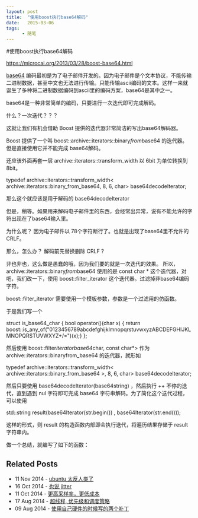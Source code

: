 ```yaml
---
layout: post
title:  "使用boost执行base64解码"
date:   2015-03-06
tags:
      - 随笔
---
```


#使用boost执行base64解码


https://microcai.org/2013/03/28/boost-base64.html


[base64](https://en.wikipedia.org/wiki/Base64)
编码最初是为了电子邮件开发的。因为电子邮件是个文本协议，不能传输二进制数据，甚至中文也无法进行传输。只能传输ascii编码的文本。这样一来就诞生了多种将二进制数据编码到ascii里的编码方案，base64是其中之一。

base64是一种非常简单的编码，只要进行一次迭代即可完成解码。

什么？一次迭代？？？

这就让我们有机会借助 Boost 提供的迭代器非常简洁的写出base64解码器。

Boost 提供了一个叫 boost::archive::iterators::binary*from*base64
的迭代器。但是直接使用它并不能完成 base64解码。

还应该外面再套一层 archive::iterators::transform_width 以 6bit
为单位转换到 8bit。

typedef archive::iterators::transform_width\<
archive::iterators::binary_from_base64, 8, 6, char>
base64decodeIterator;

那么这个就应该是用于解码的 base64decodeIterator

但是，稍等。如果用来解码电子邮件里的东西，会经常出异常，说有不能允许的字符出现在了base64输入里。

为什么呢？ 因为电子邮件以 78个字符断行了。也就是出现了base64里不允许的
CRLF。

那么，怎么办？ 解码前先替换删除 CRLF ?

非也非也，这么做是愚蠢的哦，因为我们要的就是一次迭代的效果。
所以，archive::iterators::binary*from*base64 使用的是 const char \*
这个迭代器，对吧，我们改一下，使用 boost::filter_iterator
这个迭代器。过滤掉非base64编码字符。

boost::filter_iterator 需要使用一个模板参数，参数是一个过滤用的仿函数。

于是我们写一个

struct is_base64_char { bool operator()(char x) { return
boost::is_any_of(\"0123456789abcdefghijklmnopqrstuvwxyzABCDEFGHIJKLMNOPQRSTUVWXYZ+/=\")(x);}
};

然后使用 boost::filter*iteratorbase64*char, const char\*\> 作为
archive::iterators::binaryfrom_base64 的迭代器，就形如

typedef archive::iterators::transform_width\<
archive::iterators::binary_from_base64 \>, 8, 6, char>
base64decodeIterator;

然后只要使用 base64decodeIterator(base64string) ，然后执行 ++
不停的迭代，直到遇到 nul 字符即可完成 base64
字符串解码。为了简化这个迭代过程，可以使用

std::string result(base64Iterator(str.begin()) ,
base64Iterator(str.end()));

这样的形式，则 result 的构造函数内部即会执行迭代，将遍历结果存储于
result 字符串内。

做一个总结，就编写了如下的函数：

## Related Posts

-   11 Nov 2014 - [ubuntu
    太反人类了](https://microcai.org/2014/11/11/fuck-ubuntu.html)
-   16 Oct 2014 - [也说
    jitter](https://microcai.org/2014/10/16/jitters.html)
-   11 Oct 2014 -
    [更高采样率，更低成本](https://microcai.org/2014/10/11/higher-sample-rate-cheaper-device.html)
-   17 Aug 2014 - [超线程,
    优先级和调度策略](https://microcai.org/2014/08/17/smthyperthreading-nice-and-scheduling.html)
-   09 Aug 2014 -
    [使用自己硬件的时候写的两个补丁](https://microcai.org/2014/08/09/two-kernel-patch-for-my-pc.html)



